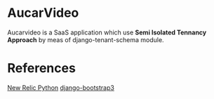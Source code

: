 # AucarVideo 

Aucarvideo is a SaaS application which use **Semi Isolated Tennancy Approach** by meas of django-tenant-schema module.

# References

[New Relic Python](https://docs.newrelic.com/docs/agents/python-agent/installation/standard-python-agent-install)
[django-bootstrap3](https://github.com/dyve/django-bootstrap3)
